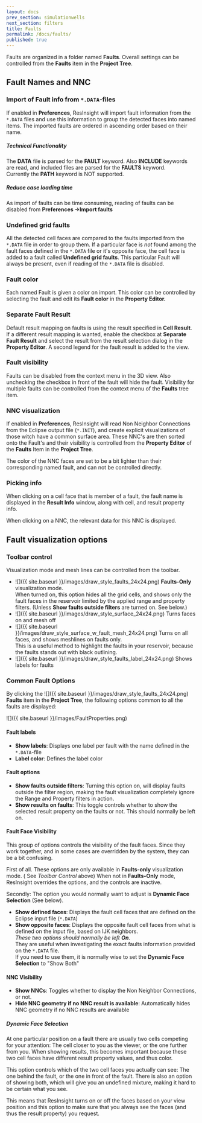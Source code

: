 ```yaml
---
layout: docs
prev_section: simulationwells
next_section: filters
title: Faults
permalink: /docs/faults/
published: true
---
```


Faults are organized in a folder named **Faults**. Overall settings can be controlled from the **Faults** item in the **Project Tree**.

## Fault Names and NNC

### Import of Fault info from `*.DATA`-files
If enabled in **Preferences**, ResInsight will import fault information from the `*.DATA` files and use this information to group the detected faces into named items. The imported faults are ordered in ascending order based on their name.

<div class="note info">
<h5>Technical Functionality</h5>
The <b>DATA</b> file is parsed for the <b>FAULT</b> keyword. Also <b>INCLUDE</b> keywords are read, and included files are parsed for the <b>FAULTS</b> keyword.<br>
Currently the <b>PATH</b> keyword is NOT supported.
</div>

<div class="note info">
<h5>Reduce case loading time</h5>
As import of faults can be time consuming, reading of faults can be disabled from <b>Preferences ->Import faults</b>
</div>

### Undefined grid faults
All the detected cell faces are compared to the faults imported from the `*.DATA` file in order to group them. If a particular face is *not* found among the fault faces defined in the `*.DATA` file or it's opposite face, the cell face is added to a fault called **Undefined grid faults**. This particular Fault will always be present, even if reading of the `*.DATA` file is disabled.

### Fault color
Each named Fault is given a color on import. This color can be controlled by selecting the fault and edit its  **Fault color** in the **Property Editor.**

### Separate Fault Result
Default result mapping on faults is using the result specified in **Cell Result**. If a different result mapping is wanted, enable the checkbox at **Separate Fault Result** and select the result from the result selection dialog in the **Property Editor**. A second legend for the fault result is added to the view.

### Fault visibility
Faults can be disabled from the context menu in the 3D view. Also unchecking the checkbox in front of the fault will hide the fault. Visibility for multiple faults can be controlled from the context menu of the **Faults** tree item. 

### NNC visualization
If enabled in **Preferences**, ResInsight will read Non Neighbor Connections from the Eclipse output file (`*.INIT`), and create explicit visualizations of those witch have a common surface area. These NNC's are then sorted onto the Fault's and their visibility is controlled from the **Property Editor** of the **Faults** Item in the **Project Tree**.

The color of the NNC faces are set to be a bit lighter than their corresponding named fault, and can not be controlled directly.

### Picking info

When clicking on a cell face that is member of a fault, the fault name is displayed in the **Result Info** window, along with cell, and result property info. 

When clicking on a NNC,  the relevant data for this NNC is displayed.

## Fault visualization options


### Toolbar control
Visualization mode and mesh lines can be controlled from the toolbar.

- ![]({{ site.baseurl }}/images/draw_style_faults_24x24.png) **Faults-Only** visualization mode. 
   <br>When turned on, this option hides all the grid cells, and shows only the fault faces in the reservoir limited by the applied range and property filters. (Unless **Show faults outside filters** are turned on. See below.)
- ![]({{ site.baseurl }}/images/draw_style_surface_24x24.png) Turns faces on and mesh off
- ![]({{ site.baseurl }}/images/draw_style_surface_w_fault_mesh_24x24.png) Turns on all faces, and shows meshlines on faults only.
   <br> This is a useful method to highlight the faults in your reservoir, because the faults stands out with black outlining. 
- ![]({{ site.baseurl }}/images/draw_style_faults_label_24x24.png) Shows labels for faults  

### Common Fault Options
By clicking the ![]({{ site.baseurl }}/images/draw_style_faults_24x24.png) **Faults** item in the **Project Tree**, the following options common to all the faults are displayed: 

 ![]({{ site.baseurl }}/images/FaultProperties.png)
 
#### Fault labels
- **Show labels**: Displays one label per fault with the name defined in the `*.DATA`-file
- **Label color**: Defines the label color
 
#### Fault options
- **Show faults outside filters**: Turning this option on, will display faults outside the filter region, making the fault visualization completely ignore the Range and Property filters in action.
- **Show results on faults**: This toggle controls whether to show the selected result property on the faults or not. This should normally be left on.

#### Fault Face Visibility
This group of options controls the visibility of the fault faces. Since they work together, and in some cases are overridden by the system, they can be a bit confusing. 

First of all. These options are only available in **Faults-only** visualization mode. ( See *Toolbar Control* above) When not in **Faults-Only** mode, ResInsight overrides the options, and the controls are inactive. 

Secondly: The option you would normally want to adjust is **Dynamic Face Selection** (See below).

- **Show defined faces**: Displays the fault cell faces that are defined on the Eclipse input file (`*.DATA`)
- **Show opposite faces**: Displays the opposite fault cell faces from what is defined on the input file, based on IJK neighbors.
 <br> *These two options should normally be left **On***. <br>They are useful when investigating the exact faults information provided on the `*.DATA` file. 
 <br>If you need to use them, it is normally wise to set the **Dynamic Face Selection** to "Show Both"

#### NNC Visibility
 
- **Show NNCs**: Toggles whether to display the Non Neighbor Connections, or not.
- **Hide NNC geometry if no NNC result is available**: Automatically hides NNC geometry if no NNC results are available

##### Dynamic Face Selection

At one particular position on a fault there are usually two cells competing for your attention: The cell closer to you as the viewer, or the one further from you. When showing results, this becomes important because these two cell faces have different result property values, and thus color. 

This option controls which of the two cell faces you actually can see: The one behind the fault, or the one in front of the fault. There is also an option of showing both, which will give you an undefined mixture, making it hard to be certain what you see.  

This means that ResInsight turns on or off the faces based on your view position and this option to make sure that you always see the faces (and thus the result property) you request.
